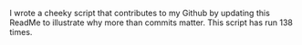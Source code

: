 I wrote a cheeky script that contributes to my Github by updating this ReadMe to illustrate why more than commits matter. This script has run 138 times.